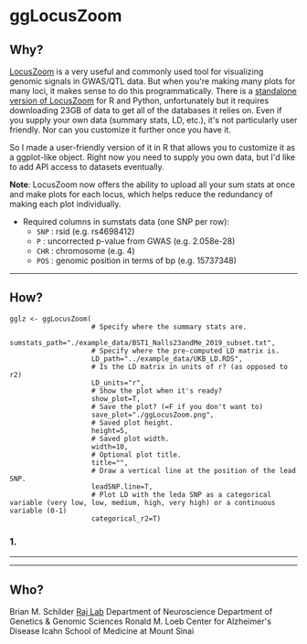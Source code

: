 # ggLocusZoom
 

## Why?  

[LocusZoom](http://locuszoom.org) is a very useful and commonly used tool for visualizing genomic signals in GWAS/QTL data. But when you're making many plots for many loci, it makes sense to do this programmatically. 
There is a [standalone version of LocusZoom](https://github.com/statgen/locuszoom-standalone) for R and Python, unfortunately but it requires downloading 23GB of data to get all of the databases it relies on. Even if you supply your own data (summary stats, LD, etc.), it's not particularly user friendly. Nor can you customize it further once you have it.

So I made a user-friendly version of it in R that allows you to customize it as a ggplot-like object. Right now you need to supply you own data, but I'd like to add API access to datasets eventually.

**Note**: LocusZoom now offers the ability to upload all your sum stats at once and make plots for each locus, which helps reduce the redundancy of making each plot individually.


- Required columns in sumstats data (one SNP per row):
  + `SNP` :  rsid (e.g. rs4698412)
  + `P` : uncorrected p-value from GWAS (e.g. 2.058e-28)
  + `CHR` : chromosome (e.g. 4)
  + `POS` :  genomic position in terms of bp (e.g. 15737348)
  
<hr>

## How?  

```
gglz <- ggLocusZoom(
                    # Specify where the summary stats are.
                    sumstats_path="./example_data/BST1_Nalls23andMe_2019_subset.txt", 
                    # Specify where the pre-computed LD matrix is.
                    LD_path="../example_data/UKB_LD.RDS",
                    # Is the LD matrix in units of r? (as opposed to r2)
                    LD_units="r",
                    # Show the plot when it's ready?
                    show_plot=T,
                    # Save the plot? (=F if you don't want to)
                    save_plot="./ggLocusZoom.png",
                    # Saved plot height.
                    height=5, 
                    # Saved plot width.
                    width=10,
                    # Optional plot title.
                    title="",
                    # Draw a vertical line at the position of the lead SNP.
                    leadSNP.line=T,
                    # Plot LD with the leda SNP as a categorical variable (very low, low, medium, high, very high) or a continuous variable (0-1)
                    categorical_r2=T)
```

### 1. 
  
<hr><hr>

## Who?  

Brian M. Schilder
[Raj Lab](www.rajlab.org)
Department of Neuroscience
Department of Genetics & Genomic Sciences
Ronald M. Loeb Center for Alzheimer's Disease
Icahn School of Medicine at Mount Sinai
